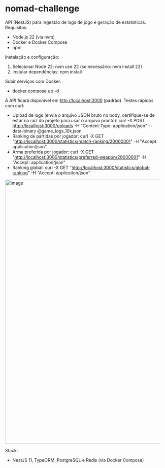 # nomad-challenge

API (NestJS) para ingestão de logs de jogo e geração de estatísticas.
Requisitos:

- Node.js 22 (via nvm)
- Docker e Docker Compose
- npm

Instalação e configuração:

1. Selecionar Node 22: nvm use 22 (se necessário: nvm install 22)
2. Instalar dependências: npm install

Subir serviços com Docker:

- docker compose up -d

A API ficará disponível em [http://localhost:3000](http://localhost:3000) (padrão).
Testes rápidos com curl:

- Upload de logs (envia o arquivo JSON bruto no body, certifique-se de estar na raiz do projeto para usar o arquivo
  pronto): curl -X POST [http://localhost:3000/uploads](http://localhost:3000/uploads) -H "Content-Type:
  application/json" --data-binary @game_logs_10k.json
- Ranking de partidas por jogador: curl -X
  GET "[http://localhost:3000/statistics/match-ranking/20000001](http://localhost:3000/statistics/match-ranking/20000001)"
  -H "Accept: application/json"
- Arma preferida por jogador: curl -X
  GET "[http://localhost:3000/statistics/preferred-weapon/20000001](http://localhost:3000/statistics/preferred-weapon/20000001)"
  -H "Accept: application/json"
- Ranking global: curl -X
  GET "[http://localhost:3000/statistics/global-ranking](http://localhost:3000/statistics/global-ranking)" -H "Accept:
  application/json"

<img width="1495" height="857" alt="image" src="https://github.com/user-attachments/assets/29eebc1c-0e39-44b9-ad94-f7a7bd99633c" />

Stack:

- NestJS 11, TypeORM, PostgreSQL e Redis (via Docker Compose)
